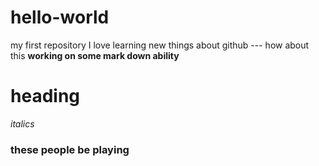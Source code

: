# hello-world
 my first repository
 I love learning new things about github
 --- how about this 
 **working on some mark down ability**
 # heading
 *italics*
 ### these people be playing ###


